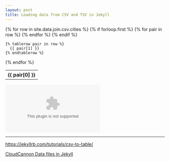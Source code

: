 ```yaml
---
layout: post
title: Loading data from CSV and TSV in Jekyll
---
```


<table>
  {% for row in site.data.join.csv.cities %}
    {% if forloop.first %}
    <tr>
      {% for pair in row %}
        <th>{{ pair[0] }}</th>
      {% endfor %}
    </tr>
    {% endif %}

    {% tablerow pair in row %}
      {{ pair[1] }}
    {% endtablerow %}
  {% endfor %}
</table>


<div><object data="_data/join/cities.csv"></object></div>

---

<https://jekyllrb.com/tutorials/csv-to-table/>

[CloudCannon Data files in Jekyll](https://cloudcannon.com/community/learn/jekyll-tutorial/introduction-to-jekyll-data-files/)